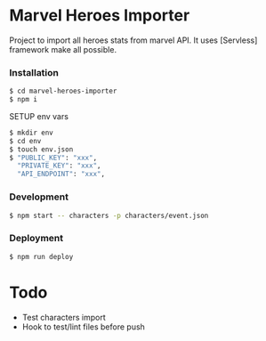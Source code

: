 # Marvel Heroes Importer

Project to import all heroes stats from marvel API. It uses [Servless] framework make all possible.

### Installation

```sh
$ cd marvel-heroes-importer
$ npm i
```

SETUP env vars
```sh
$ mkdir env
$ cd env
$ touch env.json
$ "PUBLIC_KEY": "xxx",
  "PRIVATE_KEY": "xxx",
  "API_ENDPOINT": "xxx",
```

### Development
```sh
$ npm start -- characters -p characters/event.json
```

### Deployment
```sh
$ npm run deploy
```

# Todo
 - Test characters import
 - Hook to test/lint files before push

[Serverless]: <https://serverless.com/>
  
